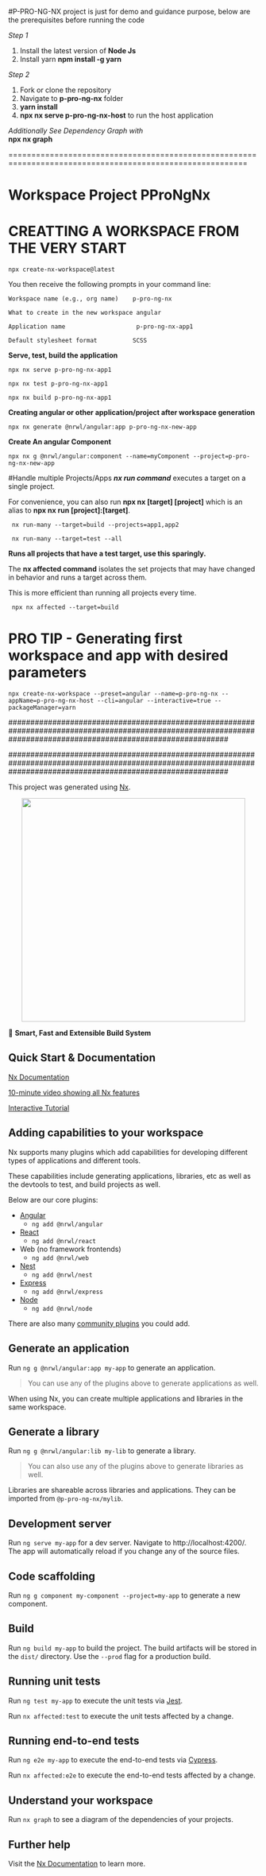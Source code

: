 

<p> #P-PRO-NG-NX project 
  is just for demo and guidance purpose, below are the prerequisites before running the code</p>
  
*Step 1*
1. Install the latest version of **Node Js**
2. Install yarn **npm install -g yarn**

*Step 2*
1. Fork or clone the repository
2. Navigate to **p-pro-ng-nx** folder
3. **yarn install**
4. **npx nx serve p-pro-ng-nx-host** to run the host application

*Additionally See Dependency Graph with*  
    **npx nx graph**

==========================================================================================================

# Workspace Project PProNgNx

# CREATTING A WORKSPACE FROM THE VERY START
    npx create-nx-workspace@latest

You then receive the following prompts in your command line:

    Workspace name (e.g., org name)    p-pro-ng-nx

    What to create in the new workspace angular

    Application name                    p-pro-ng-nx-app1

    Default stylesheet format          SCSS


**Serve, test, build the application**

    npx nx serve p-pro-ng-nx-app1

    npx nx test p-pro-ng-nx-app1

    npx nx build p-pro-ng-nx-app1


**Creating angular or other application/project after workspace generation**

    npx nx generate @nrwl/angular:app p-pro-ng-nx-new-app


**Create An angular Component**

    npx nx g @nrwl/angular:component --name=myComponent --project=p-pro-ng-nx-new-app  

#Handle multiple Projects/Apps
***nx run command***  executes a target on a single project.

For convenience, you can also run **npx nx [target] [project]** which is an alias to **npx nx run [project]:[target]**.
     
     nx run-many --target=build --projects=app1,app2
     
     nx run-many --target=test --all
     
**Runs all projects that have a test target, use this sparingly.**

The **nx affected command** isolates the set projects that may have changed in behavior and runs a target across them.

This is more efficient than running all projects every time.

     npx nx affected --target=build
   
# PRO TIP - Generating first workspace and app with desired parameters #

    npx create-nx-workspace --preset=angular --name=p-pro-ng-nx --appName=p-pro-ng-nx-host --cli=angular --interactive=true --packageManager=yarn


##################################################################################################################################################################

##################################################################################################################################################################

This project was generated using [Nx](https://nx.dev).

<p style="text-align: center;"><img src="https://raw.githubusercontent.com/nrwl/nx/master/images/nx-logo.png" width="450"></p>

🔎 **Smart, Fast and Extensible Build System**

## Quick Start & Documentation

[Nx Documentation](https://nx.dev/angular)

[10-minute video showing all Nx features](https://nx.dev/getting-started/intro)

[Interactive Tutorial](https://nx.dev/react-tutorial/01-create-application)

## Adding capabilities to your workspace

Nx supports many plugins which add capabilities for developing different types of applications and different tools.

These capabilities include generating applications, libraries, etc as well as the devtools to test, and build projects as well.

Below are our core plugins:

- [Angular](https://angular.io)
  - `ng add @nrwl/angular`
- [React](https://reactjs.org)
  - `ng add @nrwl/react`
- Web (no framework frontends)
  - `ng add @nrwl/web`
- [Nest](https://nestjs.com)
  - `ng add @nrwl/nest`
- [Express](https://expressjs.com)
  - `ng add @nrwl/express`
- [Node](https://nodejs.org)
  - `ng add @nrwl/node`

There are also many [community plugins](https://nx.dev/community) you could add.

## Generate an application

Run `ng g @nrwl/angular:app my-app` to generate an application.

> You can use any of the plugins above to generate applications as well.

When using Nx, you can create multiple applications and libraries in the same workspace.

## Generate a library

Run `ng g @nrwl/angular:lib my-lib` to generate a library.

> You can also use any of the plugins above to generate libraries as well.

Libraries are shareable across libraries and applications. They can be imported from `@p-pro-ng-nx/mylib`.

## Development server

Run `ng serve my-app` for a dev server. Navigate to http://localhost:4200/. The app will automatically reload if you change any of the source files.

## Code scaffolding

Run `ng g component my-component --project=my-app` to generate a new component.

## Build

Run `ng build my-app` to build the project. The build artifacts will be stored in the `dist/` directory. Use the `--prod` flag for a production build.

## Running unit tests

Run `ng test my-app` to execute the unit tests via [Jest](https://jestjs.io).

Run `nx affected:test` to execute the unit tests affected by a change.

## Running end-to-end tests

Run `ng e2e my-app` to execute the end-to-end tests via [Cypress](https://www.cypress.io).

Run `nx affected:e2e` to execute the end-to-end tests affected by a change.

## Understand your workspace

Run `nx graph` to see a diagram of the dependencies of your projects.

## Further help

Visit the [Nx Documentation](https://nx.dev/angular) to learn more.
